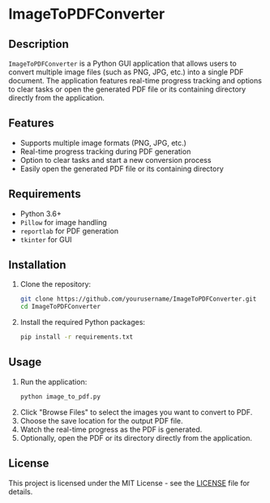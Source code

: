 # ImageToPDFConverter

## Description
`ImageToPDFConverter` is a Python GUI application that allows users to convert multiple image files (such as PNG, JPG, etc.) into a single PDF document. The application features real-time progress tracking and options to clear tasks or open the generated PDF file or its containing directory directly from the application.

## Features
- Supports multiple image formats (PNG, JPG, etc.)
- Real-time progress tracking during PDF generation
- Option to clear tasks and start a new conversion process
- Easily open the generated PDF file or its containing directory

## Requirements
- Python 3.6+
- `Pillow` for image handling
- `reportlab` for PDF generation
- `tkinter` for GUI

## Installation
1. Clone the repository:
    ```bash
    git clone https://github.com/yourusername/ImageToPDFConverter.git
    cd ImageToPDFConverter
    ```
2. Install the required Python packages:
    ```bash
    pip install -r requirements.txt
    ```

## Usage
1. Run the application:
    ```bash
    python image_to_pdf.py
    ```
2. Click "Browse Files" to select the images you want to convert to PDF.
3. Choose the save location for the output PDF file.
4. Watch the real-time progress as the PDF is generated.
5. Optionally, open the PDF or its directory directly from the application.

## License
This project is licensed under the MIT License - see the [LICENSE](LICENSE) file for details.
